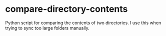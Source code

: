 compare-directory-contents
==========================

Python script for comparing the contents of two directories.  I use this when trying to sync too large folders manually.
